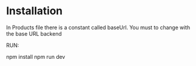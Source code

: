 # Installation

In Products file there is a constant called baseUrl. You must to change with the base URL backend

RUN:

npm install 
npm run dev
